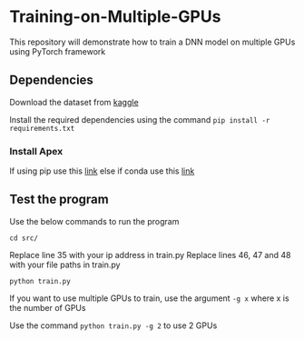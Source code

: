 # Training-on-Multiple-GPUs
This repository will demonstrate how to train a DNN model on multiple GPUs using PyTorch framework

## Dependencies

Download the dataset from [kaggle](https://www.kaggle.com/c/siim-isic-melanoma-classification/discussion/164092)

Install the required dependencies using the command `pip install -r requirements.txt`

### Install Apex 
If using pip use this [link](https://github.com/NVIDIA/apex) else if conda use this [link](https://anaconda.org/conda-forge/nvidia-apex)

## Test the program

Use the below commands to run the program

`cd src/`

Replace line 35 with your ip address in train.py 
Replace lines 46, 47 and 48 with your file paths in train.py

`python train.py`

If you want to use multiple GPUs to train, use the argument `-g x` where x is the number of GPUs

Use the command `python train.py -g 2` to use 2 GPUs


